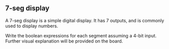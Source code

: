 7-seg display
---

A 7-seg display is a simple digital display.
It has 7 outputs, and is commonly used to display numbers.

Write the boolean expressions for each segment assuming a 4-bit input.
Further visual explanation will be provided on the board.


